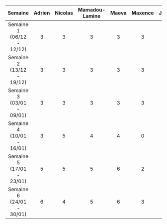 |  Semaine  | Adrien | Nicolas | Mamadou-Lamine | Maeva | Maxence | Joris |     
| :-------: | :----: | :-----: | :------------: | :---: | :-----: | :---: |       
| Semaine 1 (06/12 - 12/12) |3|3|3|3|3|3|        
| Semaine 2 (13/12 - 19/12) |3|3|3|3|3|3|    
| Semaine 3 (03/01 - 09/01) |3|3|3|3|3|3|        
| Semaine 4 (10/01 - 16/01) |3|5|4|4|0|4|    
| Semaine 5 (17/01 - 23/01) |5|5|5|6|2|5|      
| Semaine 6 (24/01 - 30/01) |6|4|5|6|3|8| 

